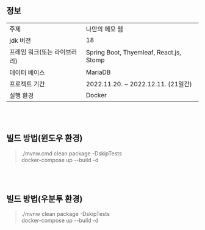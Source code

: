 ## 정보
| | | 
| - | - |
| 주제 | 나만의 메모 웹 |
| jdk 버전 | 18 |
| 프레임 워크(또는 라이브러리) |  Spring Boot, Thyemleaf, React.js, Stomp |
| 데이터 베이스 | MariaDB |
| 프로젝트 기간 | 2022.11.20. ~ 2022.12.11. (21일간) |
| 실행 환경 | Docker |

<br>
<br>

## 빌드 방법(윈도우 환경)
> ./mvnw.cmd clean package -DskipTests <br>
> docker-compose up --build -d

<br>
<br>

## 빌드 방법(우분투 환경)
> ./mvnw clean package -DskipTests <br>
> docker-compose up --build -d 
